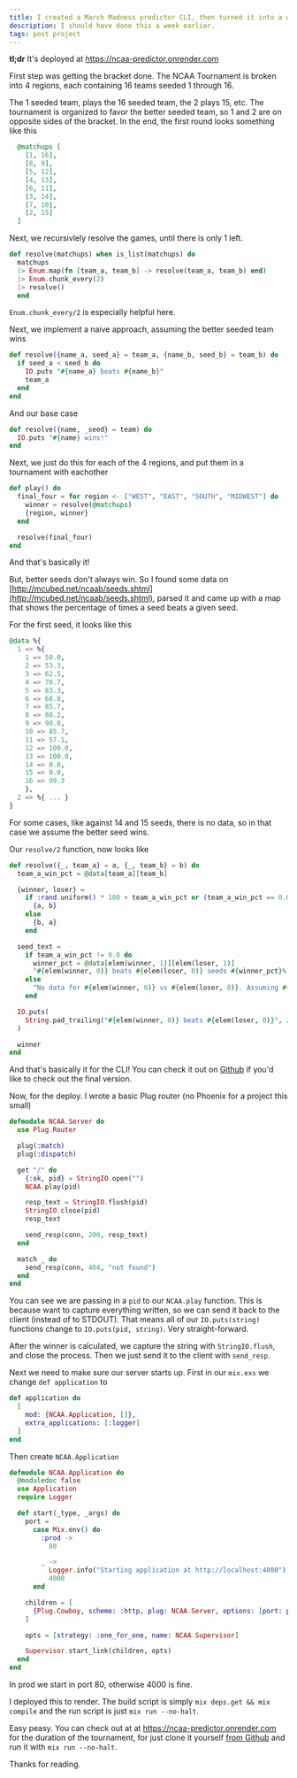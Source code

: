 ```yaml
---
title: I created a March Madness predictor CLI, then turned it into a web app.
description: I should have done this a week earlier.
tags: post project
---
```


**tl;dr** It's deployed at https://ncaa-predictor.onrender.com

First step was getting the bracket done. The NCAA Tournament is broken into 4 regions, each containing 16 teams seeded 1 through 16.

The 1 seeded team, plays the 16 seeded team, the 2 plays 15, etc. The tournament is organized to favor the better seeded team, so 1 and 2 are on opposite sides of the bracket. In the end, the first round looks something like this

```elixir
  @matchups [
    [1, 16],
    [8, 9],
    [5, 12],
    [4, 13],
    [6, 11],
    [3, 14],
    [7, 10],
    [2, 15]
  ]
```

Next, we recursivlely resolve the games, until there is only 1 left.

```elixir
def resolve(matchups) when is_list(matchups) do
  matchups
  |> Enum.map(fn [team_a, team_b] -> resolve(team_a, team_b) end)
  |> Enum.chunk_every(2)
  |> resolve()
  end
```

`Enum.chunk_every/2` is especially helpful here.

Next, we implement a naive approach, assuming the better seeded team wins

```elixir
def resolve({name_a, seed_a} = team_a, {name_b, seed_b} = team_b) do
  if seed_a < seed_b do
    IO.puts "#{name_a} beats #{name_b}"
    team_a
  end
end
```

And our base case

```elixir
def resolve({name, _seed} = team) do
  IO.puts "#{name} wins!"
end
```

Next, we just do this for each of the 4 regions, and put them in a tournament with eachother

```elixir
def play() do
  final_four = for region <- ["WEST", "EAST", "SOUTH", "MIDWEST"] do
    winner = resolve(@matchups)
    {region, winner}
  end

  resolve(final_four)
end
```

And that's basically it!

But, better seeds don't always win. So I found some data on [http://mcubed.net/ncaab/seeds.shtml](http://mcubed.net/ncaab/seeds.shtml), parsed it and came up with a map that shows the percentage of times a seed beats a given seed.

For the first seed, it looks like this

```elixir
@data %{
  1 => %{
    1 => 50.0,
    2 => 53.3,
    3 => 62.5,
    4 => 70.7,
    5 => 83.3,
    6 => 68.8,
    7 => 85.7,
    8 => 80.2,
    9 => 90.0,
    10 => 85.7,
    11 => 57.1,
    12 => 100.0,
    13 => 100.0,
    14 => 0.0,
    15 => 0.0,
    16 => 99.3
    },
  2 => %{ ... }
}
```

For some cases, like against 14 and 15 seeds, there is no data, so in that case we assume the better seed wins.

Our `resolve/2` function, now looks like

```elixir
def resolve({_, team_a} = a, {_, team_b} = b) do
  team_a_win_pct = @data[team_a][team_b]

  {winner, loser} =
    if :rand.uniform() * 100 < team_a_win_pct or (team_a_win_pct == 0.0 and team_a < team_b) do
      {a, b}
    else
      {b, a}
    end

  seed_text =
    if team_a_win_pct != 0.0 do
      winner_pct = @data[elem(winner, 1)][elem(loser, 1)]
      "#{elem(winner, 0)} beats #{elem(loser, 0)} seeds #{winner_pct}% of the time"
    else
      "No data for #{elem(winner, 0)} vs #{elem(loser, 0)}. Assuming #{elem(winner, 0)} wins"
    end

  IO.puts(
    String.pad_trailing("#{elem(winner, 0)} beats #{elem(loser, 0)}", 21) <> "\t" <> seed_text
  )

  winner
end
```

And that's basically it for the CLI! You can check it out on [Github](https://github.com/joseph-lozano/ncaa_predictor) if you'd like to check out the final version.

Now, for the deploy. I wrote a basic Plug router (no Phoenix for a project this small)

```elixir
defmodule NCAA.Server do
  use Plug.Router

  plug(:match)
  plug(:dispatch)

  get "/" do
    {:ok, pid} = StringIO.open("")
    NCAA.play(pid)

    resp_text = StringIO.flush(pid)
    StringIO.close(pid)
    resp_text

    send_resp(conn, 200, resp_text)
  end

  match _ do
    send_resp(conn, 404, "not found")
  end
end
```

You can see we are passing in a `pid` to our `NCAA.play` function. This is because want to capture everything written, so we can send it back to the client (instead of to STDOUT).
That means all of our `IO.puts(string)` functions change to `IO.puts(pid, string)`. Very straight-forward.

After the winner is calculated, we capture the string with `StringIO.flush`, and close the process. Then we just send it to the client with `send_resp`.

Next we need to make sure our server starts up. First in our `mix.exs` we change `def application` to

```elixir
def application do
  [
    mod: {NCAA.Application, []},
    extra_applications: [:logger]
  ]
end
```

Then create `NCAA.Application`

```elixir
defmodule NCAA.Application do
  @moduledoc false
  use Application
  require Logger

  def start(_type, _args) do
    port =
      case Mix.env() do
        :prod ->
          80

        _ ->
          Logger.info("Starting application at http://localhost:4000")
          4000
      end

    children = [
      {Plug.Cowboy, scheme: :http, plug: NCAA.Server, options: [port: port]}
    ]

    opts = [strategy: :one_for_one, name: NCAA.Supervisor]

    Supervisor.start_link(children, opts)
  end
end
```

In prod we start in port 80, otherwise 4000 is fine.

I deployed this to render. The build script is simply `mix deps.get && mix compile` and the run script is just `mix run --no-halt`.

Easy peasy. You can check out at at https://ncaa-predictor.onrender.com for the duration of the tournament, for just clone it yourself [from Github](https://github.com/joseph-lozano/ncaa_predictor) and run it with `mix run --no-halt`.

Thanks for reading.
